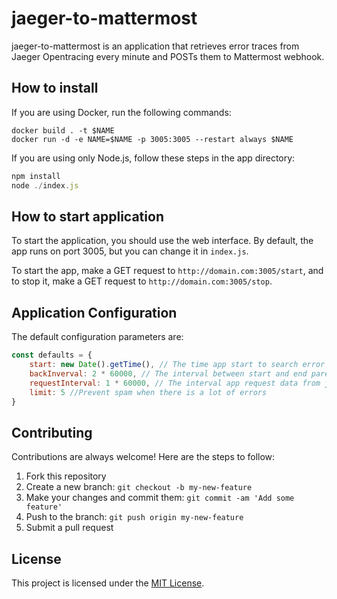 # jaeger-to-mattermost

jaeger-to-mattermost is an application that retrieves error traces from Jaeger Opentracing every minute and POSTs them to Mattermost webhook.

## How to install

If you are using Docker, run the following commands:


```docker
docker build . -t $NAME
docker run -d -e NAME=$NAME -p 3005:3005 --restart always $NAME
```

If you are using only Node.js, follow these steps in the app directory:

```javascript
npm install
node ./index.js
```

## How to start application

To start the application, you should use the web interface. By default, the app runs on port 3005, but you can change it in ```index.js```.

To start the app, make a GET request to ```http://domain.com:3005/start```, and to stop it, make a GET request to ```http://domain.com:3005/stop```.

## Application Configuration

The default configuration parameters are:

```javascript
const defaults = {
	start: new Date().getTime(), // The time app start to search error traces
	backInverval: 2 * 60000, // The interval between start and end paremeters of jaeger
	requestInterval: 1 * 60000, // The interval app request data from jaeger
	limit: 5 //Prevent spam when there is a lot of errors
}
```

## Contributing

Contributions are always welcome! Here are the steps to follow:

1. Fork this repository
2. Create a new branch: `git checkout -b my-new-feature`
3. Make your changes and commit them: `git commit -am 'Add some feature'`
4. Push to the branch: `git push origin my-new-feature`
5. Submit a pull request


## License

This project is licensed under the [MIT License](LICENSE).